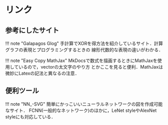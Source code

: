 # リンク

## 参考にしたサイト

!!! note "Galapagos Glog"
	手計算でXORを得方法を紹介しているサイト．計算グラフの表現とプログラミングするときの
	線形代数的な表現の違いがわかる．

!!! note "Easy Copy MathJax"
	MkDocsで数式を描画するときにMathJaxを使用しているので，vectorの太文字のやり方
	とかここを見ると便利．MathJaxは微妙にLatexの記法と異なるの注意．

## 便利ツール

!!! note "NN_-SVG"
	簡単にかっこいいニューラルネットワークの図を作成可能なサイト．
	FCNN(一般的なネットワーク)のほかに，LeNet styleやAlexNet styleにも対応している．

